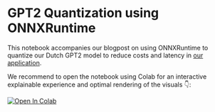 # GPT2 Quantization using ONNXRuntime

This notebook accompanies our blogpost on using ONNXRuntime to quantize our Dutch GPT2 model to reduce costs and latency in [our application](https://gpt2.ml6.eu).


We recommend to open the notebook using Colab for an interactive explainable experience and optimal rendering of the visuals 👇:


[![Open In Colab](https://colab.research.google.com/assets/colab-badge.svg)](https://colab.research.google.com/github/ml6team/quick-tips/blob/main/nlp/gpt2_quantization_onnxruntime/gpt2_quantization.ipynb)

